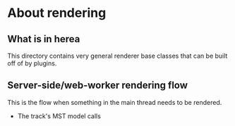 # About rendering

## What is in herea

This directory contains very general renderer base classes that can be built off of by plugins.

## Server-side/web-worker rendering flow

This is the flow when something in the main thread needs to be rendered.

* The track's MST model calls


